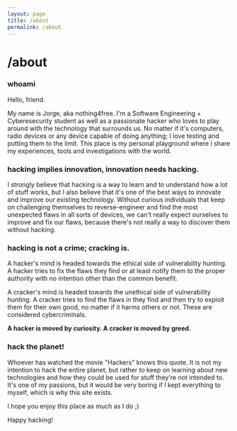 ```yaml
---
layout: page
title: /about
permalink: /about
---
```


# /about

### whoami

Hello, friend.

My name is Jorge, aka nothing4free. I'm a Software Engineering + Cyberesecurity student as well as a passionate hacker who loves to play around with the technology that surrounds us. No matter if it's computers, radio devices or any device capable of doing anything; I love testing and putting them to the limit. This place is my personal playground where I share my experiences, tools and investigations with the world.

### hacking implies innovation, innovation needs hacking.

I strongly believe that hacking is a way to learn and to understand how a lot of stuff works, but I also believe that it's one of the best ways to innovate and improve our existing technology. Without curious individuals that keep on challenging themselves to reverse-engineer and find the most unexpected flaws in all sorts of devices, we can't really expect ourselves to improve and fix our flaws, because there's not really a way to discover them without hacking.

### hacking is not a crime; cracking is.

A hacker's mind is headed towards the ethical side of vulnerability hunting. A hacker tries to fix the flaws they find or at least notify them to the proper authority with no intention other than the common benefit.

A cracker's mind is headed towards the unethical side of vulnerability hunting. A cracker tries to find the flaws in they find and then try to exploit them for their own good, no matter if it harms others or not. These are considered cybercriminals.

**A hacker is moved by curiosity. A cracker is moved by greed.**

### hack the planet!

Whoever has watched the movie "Hackers" knows this quote. It is not my intention to hack the entire planet, but rather to keep on learning about new technologies and how they could be used for stuff they're not intended to. It's one of my passions, but it would be very boring if I kept everything to myself, which is why this site exists.

I hope you enjoy this place as much as I do ;)

Happy hacking!